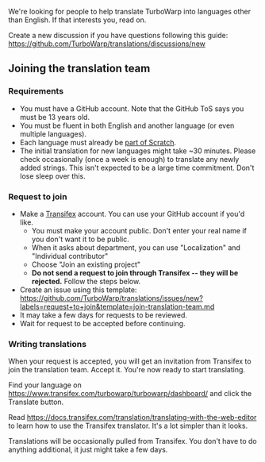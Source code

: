 We're looking for people to help translate TurboWarp into languages other than English. If that interests you, read on.

Create a new discussion if you have questions following this guide: https://github.com/TurboWarp/translations/discussions/new

## Joining the translation team

### Requirements

 - You must have a GitHub account. Note that the GitHub ToS says you must be 13 years old.
 - You must be fluent in both English and another language (or even multiple languages).
 - Each language must already be [part of Scratch](https://github.com/TurboWarp/translations/blob/master/languages.md#readme).
 - The initial translation for new languages might take ~30 minutes. Please check occasionally (once a week is enough) to translate any newly added strings. This isn't expected to be a large time commitment. Don't lose sleep over this.

### Request to join

 - Make a [Transifex](https://www.transifex.com/signup/) account. You can use your GitHub account if you'd like.
   - You must make your account public. Don't enter your real name if you don't want it to be public.
   - When it asks about department, you can use "Localization" and "Individual contributor"
   - Choose "Join an existing project"
   - **Do not send a request to join through Transifex -- they will be rejected.** Follow the steps below.
 - Create an issue using this template: https://github.com/TurboWarp/translations/issues/new?labels=request+to+join&template=join-translation-team.md
 - It may take a few days for requests to be reviewed.
 - Wait for request to be accepted before continuing.

### Writing translations

When your request is accepted, you will get an invitation from Transifex to join the translation team. Accept it. You're now ready to start translating.

Find your language on https://www.transifex.com/turbowarp/turbowarp/dashboard/ and click the Translate button.

Read https://docs.transifex.com/translation/translating-with-the-web-editor to learn how to use the Transifex translator. It's a lot simpler than it looks.

Translations will be occasionally pulled from Transifex. You don't have to do anything additional, it just might take a few days.
